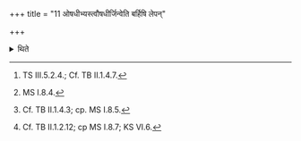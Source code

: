+++
title = "11 ओषधीभ्यस्त्वौषधीर्जिन्वेति बर्हिषि लेपन्"

+++

<details><summary>थिते</summary>

11. With oṣadhībhyastvauṣadhīrjinva[^1] having wiped the sticking (milk) on the barhis(-grass), with varco me yaccha[^2] having kept down the ladel, with agne gr̥hapate mā mā saṁtāpsīḥ... having looked at the Gārhapatya(fire),[^3] with bhúrbhuvaḥ svaḥ he offers the next libation on the eastern half of the fuel-stick or rather he offers it silently (without any utterance).[^4]   


[^1]: TS III.5.2.4.; Cf. TB II.1.4.7.  

[^2]: MS I.8.4.  

[^3]: Cf. TB II.1.4.3; cp. MS I.8.5.  

[^4]: Cf. TB II.1.2.12; cp MS I.8.7; KS VI.6.
</details>
